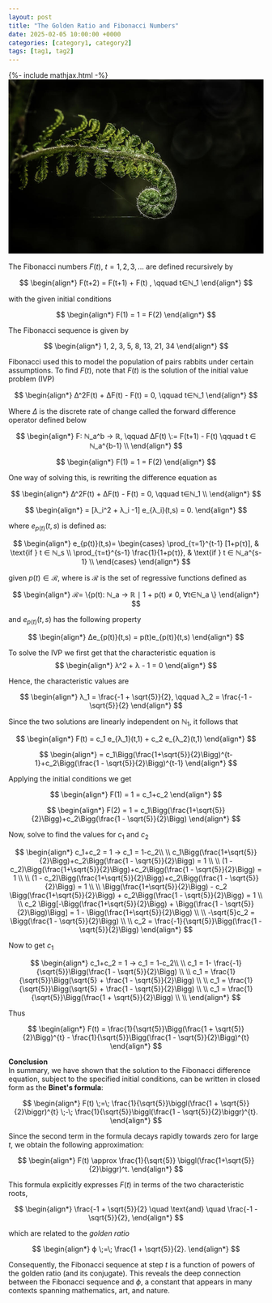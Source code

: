 ```yaml
---
layout: post
title: "The Golden Ratio and Fibonacci Numbers"
date: 2025-02-05 10:00:00 +0000
categories: [category1, category2]
tags: [tag1, tag2]
---
```

{%- include mathjax.html -%}
![Fern](/assets/images/fibonacci-difference-equation/unfurling-fern-leigh-henningham.jpg)

The Fibonacci numbers $F(t)$, $t= 1,2,3,…$ are defined recursively by 

$$ 
\begin{align*}
F(t+2) = F(t+1) + F(t) , \qquad t∈ℕ_1 
\end{align*}
$$

with the given initial conditions

$$ 
\begin{align*}
F(1) = 1 = F(2)
\end{align*}
$$

The Fibonacci sequence is given by 

$$ 
\begin{align*}
1, 2, 3, 5, 8, 13, 21, 34
\end{align*}
$$

Fibonacci used this to model the population of pairs rabbits under certain assumptions. To find $F(t)$, note that $F(t)$ is the solution of the initial value problem (IVP)

$$ 
\begin{align*}
Δ^2F(t) + ΔF(t) - F(t) = 0, \qquad t∈ℕ_1
\end{align*}
$$

Where $Δ$ is the discrete rate of change called the forward difference operator defined below

$$ 
\begin{align*}
F: ℕ_a^b → ℝ, \qquad ΔF(t) \:= F(t+1) - F(t) \qquad t ∈ ℕ_a^{b-1} \\ 
\end{align*}
$$

$$ 
\begin{align*}
F(1) = 1 = F(2)
\end{align*}
$$

One way of solving this, is rewriting the difference equation as 

$$ 
\begin{align*}
Δ^2F(t) + ΔF(t) - F(t) = 0, \qquad t∈ℕ_1  \\ 
\end{align*}
$$

$$ 
\begin{align*}
= [λ_i^2 + λ_i -1] e_{λ_i}(t,s) = 0.
\end{align*}
$$

where $e_{p(t)}(t,s)$ is defined as: 


$$ 
\begin{align*}
 e_{p(t)}(t,s)=
\begin{cases} 
    \prod_{τ=1}^{t-1} [1+p(τ)], & \text{if } t ∈ ℕ_s \\
    \prod_{τ=t}^{s-1} \frac{1}{1+p(τ)}, & \text{if } t ∈ ℕ_a^{s-1} \\
\end{cases}
\end{align*}
$$

given $p(t) ∈ ℛ$, where is $ℛ$ is the set of regressive functions defined as

$$ 
\begin{align*}
ℛ= \{p(t): ℕ_a → ℝ ∣ 1  + p(t)  ≠ 0, ∀t∈ℕ_a \}
\end{align*}
$$


and $e_{p(t)}(t,s)$ has the following property

$$ 
\begin{align*}
Δe_{p(t)}(t,s) = p(t)e_{p(t)}(t,s)
\end{align*}
$$

To solve the IVP we first get that the characteristic equation is 
$$ 
\begin{align*}
λ^2 + λ - 1 = 0
\end{align*}
$$

Hence, the characteristic values are 

$$ 
\begin{align*}
λ_1 = \frac{-1 + \sqrt{5}}{2}, \qquad λ_2 = \frac{-1 - \sqrt{5}}{2}
\end{align*}
$$


Since the two solutions are linearly independent on $ℕ_1$, it follows that

$$ 
\begin{align*}
F(t) = c_1 e_{λ_1}(t,1) + c_2 e_{λ_2}(t,1)  
\end{align*}
$$

$$ 
\begin{align*}
= c_1\Bigg(\frac{1+\sqrt{5}}{2}\Bigg)^{t-1}+c_2\Bigg(\frac{1 - \sqrt{5}}{2}\Bigg)^{t-1}
\end{align*}
$$


Applying the initial conditions we get 

$$ 
\begin{align*}
F(1) = 1 = c_1+c_2
\end{align*}
$$


$$ 
\begin{align*}
F(2) = 1 = c_1\Bigg(\frac{1+\sqrt{5}}{2}\Bigg)+c_2\Bigg(\frac{1 - \sqrt{5}}{2}\Bigg)
\end{align*}
$$


Now, solve to find the values for $c_1$ and $c_2$

$$ 
\begin{align*}
c_1+c_2 = 1 → c_1 = 1-c_2\\ \\
c_1\Bigg(\frac{1+\sqrt{5}}{2}\Bigg)+c_2\Bigg(\frac{1 - \sqrt{5}}{2}\Bigg) = 1 \\ \\
(1 - c_2)\Bigg(\frac{1+\sqrt{5}}{2}\Bigg)+c_2\Bigg(\frac{1 - \sqrt{5}}{2}\Bigg) = 1 \\ \\
(1 - c_2)\Bigg(\frac{1+\sqrt{5}}{2}\Bigg)+c_2\Bigg(\frac{1 - \sqrt{5}}{2}\Bigg) = 1 \\ \\
\Bigg(\frac{1+\sqrt{5}}{2}\Bigg) - c_2 \Bigg(\frac{1+\sqrt{5}}{2}\Bigg) + c_2\Bigg(\frac{1 - \sqrt{5}}{2}\Bigg) = 1 \\ \\
c_2 \Bigg[-\Bigg(\frac{1+\sqrt{5}}{2}\Bigg) + \Bigg(\frac{1 - \sqrt{5}}{2}\Bigg)\Bigg] = 1 - \Bigg(\frac{1+\sqrt{5}}{2}\Bigg) \\ \\
 -\sqrt{5}c_2 = \Bigg(\frac{1 - \sqrt{5}}{2}\Bigg) \\ \\ 
 c_2 = \frac{-1}{\sqrt{5}}\Bigg(\frac{1 - \sqrt{5}}{2}\Bigg) 
\end{align*}
$$

Now to get $c_1$

$$ 
\begin{align*}
c_1+c_2 = 1 → c_1 = 1-c_2\\ \\
 c_1 = 1- \frac{-1}{\sqrt{5}}\Bigg(\frac{1 - \sqrt{5}}{2}\Bigg) \\ \\
 c_1 = \frac{1}{\sqrt{5}}\Bigg(\sqrt{5} + \frac{1 - \sqrt{5}}{2}\Bigg) \\ \\
 c_1 = \frac{1}{\sqrt{5}}\Bigg(\sqrt{5} + \frac{1 - \sqrt{5}}{2}\Bigg) \\ \\
 c_1 = \frac{1}{\sqrt{5}}\Bigg(\frac{1 + \sqrt{5}}{2}\Bigg) \\ \\
\end{align*}
$$

Thus 

$$ 
\begin{align*}
F(t) = \frac{1}{\sqrt{5}}\Bigg(\frac{1 + \sqrt{5}}{2}\Bigg)^{t} - \frac{1}{\sqrt{5}}\Bigg(\frac{1 - \sqrt{5}}{2}\Bigg)^{t}
\end{align*}
$$

**Conclusion**  
In summary, we have shown that the solution to the Fibonacci difference equation, subject to the specified initial conditions, can be written in closed form as the **Binet's formula**:

$$ 
\begin{align*}
F(t) \;=\; \frac{1}{\sqrt{5}}\biggl(\frac{1 + \sqrt{5}}{2}\biggr)^{t} \;-\; \frac{1}{\sqrt{5}}\biggl(\frac{1 - \sqrt{5}}{2}\biggr)^{t}.
\end{align*}
$$


Since the second term in the formula decays rapidly towards zero for large $t$, we obtain the following approximation:

$$ 
\begin{align*}
F(t) \approx \frac{1}{\sqrt{5}} \biggl(\frac{1+\sqrt{5}}{2}\biggr)^t.
\end{align*}
$$

This formula explicitly expresses $F(t)$ in terms of the two characteristic roots,  

$$ 
\begin{align*}
\frac{-1 + \sqrt{5}}{2} \quad \text{and} \quad \frac{-1 - \sqrt{5}}{2},
\end{align*}
$$
  
which are related to the *golden ratio* 

$$ 
\begin{align*}
ϕ \;=\; \frac{1 + \sqrt{5}}{2}.
\end{align*}
$$

Consequently, the Fibonacci sequence at step $t$ is a function of powers of the golden ratio (and its conjugate). This reveals the deep connection between the Fibonacci sequence and $ϕ$, a constant that appears in many contexts spanning mathematics, art, and nature.




<!-- 
You’ll find this post in your `_posts` directory. Go ahead and edit it and re-build the site to see your changes. You can rebuild the site in many different ways, but the most common way is to run `jekyll serve`, which launches a web server and auto-regenerates your site when a file is updated.

Jekyll requires blog post files to be named according to the following format:

`YEAR-MONTH-DAY-title.MARKUP`

Where `YEAR` is a four-digit number, `MONTH` and `DAY` are both two-digit numbers, and `MARKUP` is the file extension representing the format used in the file. After that, include the necessary front matter. Take a look at the source for this post to get an idea about how it works.

Jekyll also offers powerful support for code snippets:

{% highlight ruby %}
def print_hi(name)
  puts "Hi, #{name}"
end
print_hi('Tom')
#=> prints 'Hi, Tom' to STDOUT.
{% endhighlight %}

Check out the [Jekyll docs][jekyll-docs] for more info on how to get the most out of Jekyll. File all bugs/feature requests at [Jekyll’s GitHub repo][jekyll-gh]. If you have questions, you can ask them on [Jekyll Talk][jekyll-talk].

[jekyll-docs]: https://jekyllrb.com/docs/home
[jekyll-gh]:   https://github.com/jekyll/jekyll
[jekyll-talk]: https://talk.jekyllrb.com/

-->
